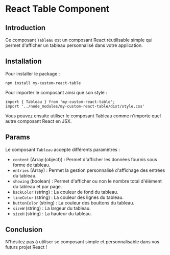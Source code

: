 # React Table Component

## Introduction

Ce composant `Tableau` est un composant React réutilisable simple qui permet d'afficher un tableau personnalisé dans votre application.

## Installation

Pour installer le package :

```
npm install my-custom-react-table
```

Pour importer le composant ainsi que son style :

```
import { Tableau } from 'my-custom-react-table';
import '../node_modules/my-custom-react-table/dist/style.css'
```

Vous pouvez ensuite utiliser le composant Tableau comme n'importe quel autre composant React en JSX.

## Params

Le composant `Tableau` accepte différents paramètres :
- `content` (Array:(object)) : Permet d'afficher les données fournis sous forme de tableau.
- `entries` (Array) : Permet la gestion personnalisé d'affichage des entrées du tableau.
- `showing` (boolean) : Permet d'afficher ou non le nombre total d'élément du tableau et par page.
- `backColor` (string) : La couleur de fond du tableau.
- `lineColor` (string) : La couleur des lignes du tableau.
- `buttonColor` (string) : La couleur des bouttons du tableau.
- `sizeW` (string) : La largeur du tableau.
- `sizeH` (string) : La hauteur du tableau.

## Conclusion

N'hésitez pas à utiliser se composant simple et personnalisable dans vos futurs projet React !
